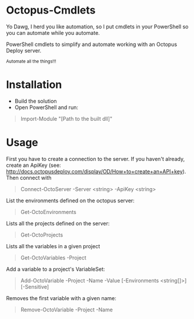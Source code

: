 Octopus-Cmdlets
===============

Yo Dawg, I herd you like automation, so I put cmdlets in your PowerShell so you can automate while you automate.

PowerShell cmdlets to simplify and automate working with an Octopus Deploy server.

<sub>Automate all the things!!!<sub>

Installation
============
* Build the solution
* Open PowerShell and run:

> Import-Module "[Path to the built dll]"

Usage
=====
First you have to create a connection to the server. If you haven't already, create an ApiKey 
(see: http://docs.octopusdeploy.com/display/OD/How+to+create+an+API+key). Then connect with
> Connect-OctoServer -Server \<string\> -ApiKey \<string\>

List the environments defined on the octopus server:
> Get-OctoEnvironments

Lists all the projects defined on the server:
> Get-OctoProjects

Lists all the variables in a given project
> Get-OctoVariables -Project <string>

Add a variable to a project's VariableSet:
> Add-OctoVariable -Project <string> -Name <string> -Value <string> [-Environments <string[]>] [-Sensitive]

Removes the first variable with a given name:
> Remove-OctoVariable -Project <string> -Name <string>


